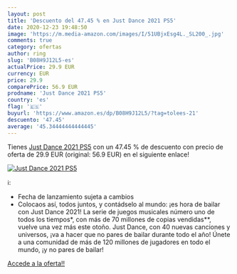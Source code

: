 ```yaml
---
layout: post
title: 'Descuento del 47.45 % en Just Dance 2021 PS5'
date: 2020-12-23 19:48:50
image: 'https://m.media-amazon.com/images/I/51UBjxEsg4L._SL200_.jpg'
comments: true
category: ofertas
author: ring
slug: 'B08H9J12L5-es'
actualPrice: 29.9 EUR
currency: EUR
price: 29.9
comparePrice: 56.9 EUR
prodname: 'Just Dance 2021 PS5'
country: 'es'
flag: '🇪🇸'
buyurl: 'https://www.amazon.es/dp/B08H9J12L5/?tag=tolees-21'
descuento: '47.45'
average: '45.34444444444445'
---
```


Tienes [Just Dance 2021 PS5](https://www.amazon.es/dp/B08H9J12L5/?tag=tolees-21) con un 47.45 % de descuento con precio de oferta de 29.9 EUR (original: 56.9 EUR) en el siguiente enlace!

[![Just Dance 2021 PS5](https://m.media-amazon.com/images/I/51UBjxEsg4L._SL200_.jpg)](https://www.amazon.es/dp/B08H9J12L5/?tag=tolees-21)

ℹ️:

- Fecha de lanzamiento sujeta a cambios
- Colocaos así, todos juntos, y contádselo al mundo: ¡es hora de bailar con Just Dance 2021! La serie de juegos musicales número uno de todos los tiempos*, con más de 70 millones de copias vendidas**, vuelve una vez más este otoño. Just Dance, con 40 nuevas canciones y universos, ¡va a hacer que no pares de bailar durante todo el año! Únete a una comunidad de más de 120 millones de jugadores en todo el mundo, ¡y no pares de bailar!

[Accede a la oferta!!](https://www.amazon.es/dp/B08H9J12L5/?tag=tolees-21)
